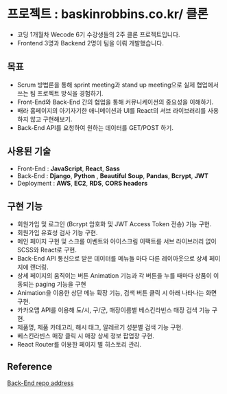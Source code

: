 # 프로젝트 : baskinrobbins.co.kr/ 클론

- 코딩 1개월차 Wecode 6기 수강생들의 2주 클론 프로젝트입니다.
- Frontend 3명과 Backend 2명이 팀을 이뤄 개발했습니다.

## 목표

- Scrum 방법론을 통해 sprint meeting과 stand up meeting으로 실제 협업에서 쓰는 팀 프로젝트 방식을 경험하기.
- Front-End와 Back-End 간의 협업을 통해 커뮤니케이션의 중요성을 이해하기.
- 배라 홈페이지의 아기자기한 애니메이션과 UI를 React의 서브 라이브러리를 사용하지 않고 구현해보기.
- Back-End API를 요청하여 원하는 데이터를 GET/POST 하기.

## 사용된 기술

- Front-End : **JavaScript**, **React**, **Sass**
- Back-End : **Django**, **Python** , **Beautiful Soup**, **Pandas**, **Bcrypt**, **JWT**
- Deployment : **AWS**, **EC2**, **RDS**, **CORS headers**

## 구현 기능

- 회원가입 및 로그인 (Bcrypt 암호화 및 JWT Access Token 전송) 기능 구현.
- 회원가입 유효성 검사 기능 구현.
- 메인 페이지 구현 및 스크롤 이벤트와 아이스크림 이팩트를 서브 라이브러리 없이 SCSS와 React로 구현.
- Back-End API 통신으로 받은 데이터를 메뉴들 마다 다른 레이아웃으로 상세 페이지에 랜더링.
- 상세 페이지의 움직이는 버튼 Animation 기능과 각 버튼을 누를 때마다 상품이 이동되는 paging 기능을 구현
- Animation을 이용한 상단 메뉴 확장 기능, 검색 버튼 클릭 시 아래 나타나는 화면 구현.
- 카카오맵 API를 이용해 도/시, 구/군, 매장이름별 베스킨라빈스 매장 검색 기능 구현.
- 제품명, 제품 카테고리, 해시 태그, 알레르기 성분별 검색 기능 구현.
- 베스킨라빈스 매장 클릭 시 매장 상세 정보 팝업창 구현.
- React Router를 이용한 페이지 별 히스토리 관리.

## Reference
[Back-End repo address](https://github.com/wecode-bootcamp-korea/BR-Sariwon-backend)
